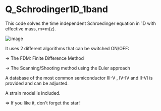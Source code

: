 # Q_Schrodinger1D_1band

This code solves the time independent Schroedinger equation in 1D with effective mass, m=m(z).

![image](https://user-images.githubusercontent.com/35040499/113292115-57f0b380-92f4-11eb-9fa4-23d26aab3d87.png)

It uses 2 different algorithms that can be switched ON/OFF:

-> The FDM: Finite Difference Method

-> The Scanning/Shooting method using the Euler approach

A database of the most common semiconductor III-V , IV-IV and II-VI is provided and can be adjusted.

A strain model is included.


=> If you like it, don't forget the star!
